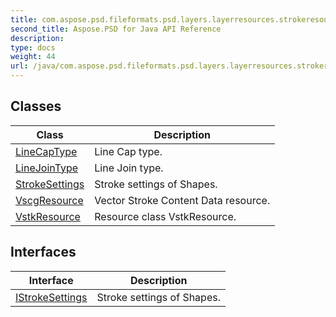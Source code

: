 ```yaml
---
title: com.aspose.psd.fileformats.psd.layers.layerresources.strokeresources
second_title: Aspose.PSD for Java API Reference
description: 
type: docs
weight: 44
url: /java/com.aspose.psd.fileformats.psd.layers.layerresources.strokeresources/
---
```



## Classes

| Class | Description |
| --- | --- |
| [LineCapType](../com.aspose.psd.fileformats.psd.layers.layerresources.strokeresources/linecaptype) | Line Cap type. |
| [LineJoinType](../com.aspose.psd.fileformats.psd.layers.layerresources.strokeresources/linejointype) | Line Join type. |
| [StrokeSettings](../com.aspose.psd.fileformats.psd.layers.layerresources.strokeresources/strokesettings) | Stroke settings of Shapes. |
| [VscgResource](../com.aspose.psd.fileformats.psd.layers.layerresources.strokeresources/vscgresource) | Vector Stroke Content Data resource. |
| [VstkResource](../com.aspose.psd.fileformats.psd.layers.layerresources.strokeresources/vstkresource) | Resource class VstkResource. |

## Interfaces

| Interface | Description |
| --- | --- |
| [IStrokeSettings](../com.aspose.psd.fileformats.psd.layers.layerresources.strokeresources/istrokesettings) | Stroke settings of Shapes. |

